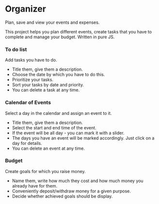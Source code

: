 # Organizer
Plan, save and view your events and expenses.

This project helps you plan different events, create tasks that you have to complete and manage your budget.
Written in pure JS.

### To do list 
Add tasks you have to do.
* Title them, give them a description.
* Choose the date by which you have to do this.
* Prioritize your tasks. 
* Sort your tasks by date and priority.
* You can delete a task at any time.

### Calendar of Events
Select a day in the calendar and assign an event to it.
* Title them, give them a description.
* Select the start and end time of the event.
* If the event will be all day - you can mark it with a slider.
* The days you have an event will be marked accordingly. Just click on a day for details.
* You can delete an event at any time.

### Budget
Create goals for which you raise money.
* Name them, write how much they cost and how much money you already have for them.
* Conveniently deposit/withdraw money for a given purpose.
* Decide whether achieved goals should be display.

